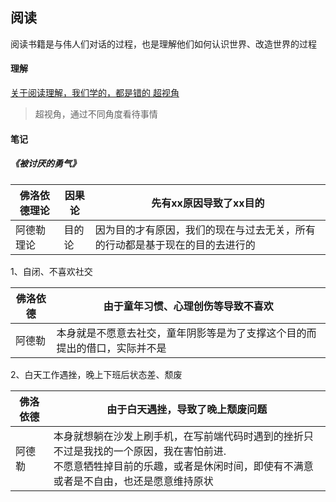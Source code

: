 ## 阅读
阅读书籍是与伟人们对话的过程，也是理解他们如何认识世界、改造世界的过程



#### 理解

[关于阅读理解，我们学的，都是错的  超视角](<https://mp.weixin.qq.com/s?__biz=MzI0MjA1Mjg2Ng==&mid=2649867922&idx=1&sn=4288b071f068130a31aa77ec7d9da250&chksm=f1075cffc670d5e9fb6c21d3e654f7bad93dcfa69b68d38e63a5107cd1158882e03c615effdd&scene=21#wechat_redirect>)

> 超视角，通过不同角度看待事情



#### 笔记

##### 《被讨厌的勇气》

| 佛洛依德理论 | 因果论 | 先有xx原因导致了xx目的                                       |
| ------------ | ------ | ------------------------------------------------------------ |
| 阿德勒理论   | 目的论 | 因为目的才有原因，我们的现在与过去无关，所有的行动都是基于现在的目的去进行的 |

1、自闭、不喜欢社交

| 佛洛依德 | 由于童年习惯、心理创伤等导致不喜欢                           |
| -------- | ------------------------------------------------------------ |
| 阿德勒   | 本身就是不愿意去社交，童年阴影等是为了支撑这个目的而提出的借口，实际并不是 |



2、白天工作遇挫，晚上下班后状态差、颓废

| 佛洛依德 | 由于白天遇挫，导致了晚上颓废问题                             |
| -------- | ------------------------------------------------------------ |
| 阿德勒   | 本身就想躺在沙发上刷手机，在写前端代码时遇到的挫折只不过是我找的一个原因，我在害怕前进.<br/>不愿意牺牲掉目前的乐趣，或者是休闲时间，即使有不满意或者是不自由，也还是愿意维持原状 |